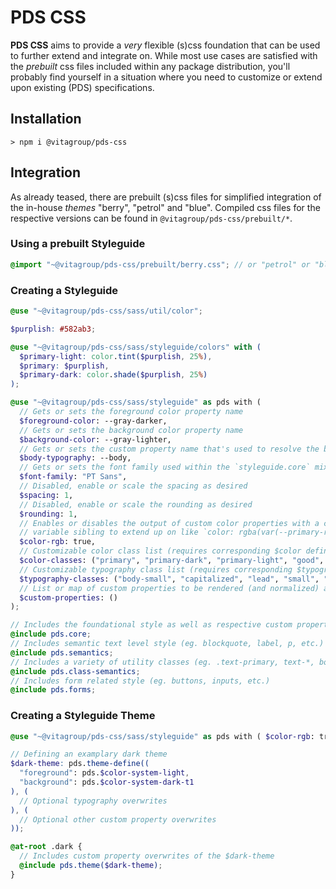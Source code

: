 # PDS CSS

**PDS CSS** aims to provide a _very_ flexible (s)css foundation that can be used to further extend and integrate on.
While most use cases are satisfied with the _prebuilt_ css files included within any package distribution, you'll
probably find yourself in a situation where you need to customize or extend upon existing (PDS) specifications.

## Installation

```
> npm i @vitagroup/pds-css
```

## Integration

As already teased, there are prebuilt (s)css files for simplified integration of the in-house
_themes_ "berry", "petrol" and "blue". Compiled css files for the respective versions can be found
in `@vitagroup/pds-css/prebuilt/*`.

### Using a prebuilt Styleguide

```scss
@import "~@vitagroup/pds-css/prebuilt/berry.css"; // or "petrol" or "blue"
```

### Creating a Styleguide

```scss
@use "~@vitagroup/pds-css/sass/util/color";

$purplish: #582ab3;

@use "~@vitagroup/pds-css/sass/styleguide/colors" with (
  $primary-light: color.tint($purplish, 25%),
  $primary: $purplish,
  $primary-dark: color.shade($purplish, 25%)
);

@use "~@vitagroup/pds-css/sass/styleguide" as pds with (
  // Gets or sets the foreground color property name
  $foreground-color: --gray-darker,
  // Gets or sets the background color property name
  $background-color: --gray-lighter,
  // Gets or sets the custom property name that's used to resolve the body typography
  $body-typography: --body,
  // Gets or sets the font family used within the `styleguide.core` mixin
  $font-family: "PT Sans",
  // Disabled, enable or scale the spacing as desired
  $spacing: 1,
  // Disabled, enable or scale the rounding as desired
  $rounding: 1,
  // Enables or disables the output of custom color properties with a corresponding "#{$property}-rgb"
  // variable sibling to extend up on like `color: rgba(var(--primary-rgb), 0.42)`. Default is `false`
  $color-rgb: true,
  // Customizable color class list (requires corresponding $color definitions), default to:
  $color-classes: ("primary", "primary-dark", "primary-light", "good", "warning", "bad")
  // Customizable typography class list (requires corresponding $typography definitions), default to:
  $typography-classes: ("body-small", "capitalized", "lead", "small", "tiny")
  // List or map of custom properties to be rendered (and normalized) additionally
  $custom-properties: ()
);

// Includes the foundational style as well as respective custom properties
@include pds.core;
// Includes semantic text level style (eg. blockquote, label, p, etc.)
@include pds.semantics;
// Includes a variety of utility classes (eg. .text-primary, text-*, body-small, tiny, etc.)
@include pds.class-semantics;
// Includes form related style (eg. buttons, inputs, etc.)
@include pds.forms;
```

### Creating a Styleguide Theme

```scss
@use "~@vitagroup/pds-css/sass/styleguide" as pds with ( $color-rgb: true );

// Defining an examplary dark theme
$dark-theme: pds.theme-define((
  "foreground": pds.$color-system-light,
  "background": pds.$color-system-dark-t1
), (
  // Optional typography overwrites
), (
  // Optional other custom property overwrites
));

@at-root .dark {
  // Includes custom property overwrites of the $dark-theme
  @include pds.theme($dark-theme);
}
```

